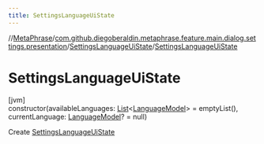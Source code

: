 ```yaml
---
title: SettingsLanguageUiState
---
```

//[MetaPhrase](../../../index.html)/[com.github.diegoberaldin.metaphrase.feature.main.dialog.settings.presentation](../index.html)/[SettingsLanguageUiState](index.html)/[SettingsLanguageUiState](-settings-language-ui-state.html)



# SettingsLanguageUiState



[jvm]\
constructor(availableLanguages: [List](https://kotlinlang.org/api/latest/jvm/stdlib/kotlin.collections/-list/index.html)&lt;[LanguageModel](../../com.github.diegoberaldin.metaphrase.domain.language.data/-language-model/index.html)&gt; = emptyList(), currentLanguage: [LanguageModel](../../com.github.diegoberaldin.metaphrase.domain.language.data/-language-model/index.html)? = null)



Create [SettingsLanguageUiState](index.html)




